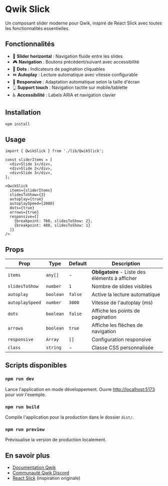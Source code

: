 # Qwik Slick

Un composant slider moderne pour Qwik, inspiré de React Slick avec toutes les fonctionnalités essentielles.

## Fonctionnalités

- 🎯 **Slider horizontal** : Navigation fluide entre les slides
- 🎮 **Navigation** : Boutons précédent/suivant avec accessibilité
- 🔵 **Dots** : Indicateurs de pagination cliquables
- ⏯️ **Autoplay** : Lecture automatique avec vitesse configurable
- 📱 **Responsive** : Adaptation automatique selon la taille d'écran
- 👆 **Support touch** : Navigation tactile sur mobile/tablette
- ♿ **Accessibilité** : Labels ARIA et navigation clavier

## Installation

```bash
npm install
```

## Usage

```tsx
import { QwikSlick } from './lib/QwikSlick';

const sliderItems = [
  <div>Slide 1</div>,
  <div>Slide 2</div>,
  <div>Slide 3</div>,
];

<QwikSlick 
  items={sliderItems}
  slidesToShow={3}
  autoplay={true}
  autoplaySpeed={2000}
  dots={true}
  arrows={true}
  responsive={[
    {breakpoint: 768, slidesToShow: 2},
    {breakpoint: 480, slidesToShow: 1}
  ]}
/>
```

## Props

| Prop | Type | Default | Description |
|------|------|---------|-------------|
| `items` | `any[]` | - | **Obligatoire** - Liste des éléments à afficher |
| `slidesToShow` | `number` | `1` | Nombre de slides visibles |
| `autoplay` | `boolean` | `false` | Active la lecture automatique |
| `autoplaySpeed` | `number` | `3000` | Vitesse de l'autoplay (ms) |
| `dots` | `boolean` | `false` | Affiche les points de pagination |
| `arrows` | `boolean` | `true` | Affiche les flèches de navigation |
| `responsive` | `Array` | `[]` | Configuration responsive |
| `class` | `string` | - | Classe CSS personnalisée |

## Scripts disponibles

### `npm run dev`

Lance l'application en mode développement.
Ouvre [http://localhost:5173](http://localhost:5173) pour voir l'exemple.

### `npm run build`

Compile l'application pour la production dans le dossier `dist/`.

### `npm run preview`

Prévisualise la version de production localement.

## En savoir plus

- [Documentation Qwik](https://qwik.dev)
- [Communauté Qwik Discord](https://qwik.dev/chat)
- [React Slick](https://react-slick.neostack.com/) (inspiration originale)
